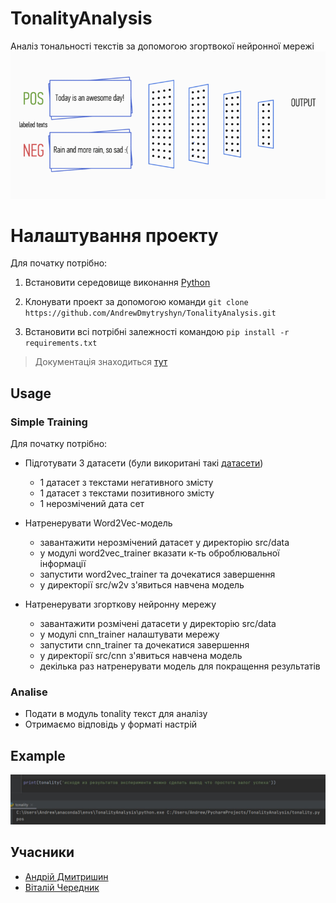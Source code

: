 # TonalityAnalysis
Аналіз тональності текстів за допомогою згортвокої нейронної мережі
![gif](/docs/tonal.gif)
# Налаштування проекту
Для початку потрібно:
1.  Встановити середовище виконання [Python](https://www.python.org/ftp/python/3.9.4/python-3.9.4-amd64.exe)

2. Клонувати проект за допомогою команди `git clone https://github.com/AndrewDmytryshyn/TonalityAnalysis.git`

3. Встановити всі потрібні залежності командою `pip install -r requirements.txt`

>Документація знаходиться [тут](./docs/readme.md)
## Usage

### Simple Training
Для початку потрібно:
* Підготувати 3 датасети (були викоритані такі [датасети](http://study.mokoron.com/))
    * 1 датасет з текстами негативного змісту
    * 1 датасет з текстами позитивного змісту
    * 1 нерозмічений дата сет
    
*  Натренерувати Word2Vec-модель
    * завантажити нерозмічений датасет у директорію src/data
    * у модулі word2vec_trainer вказати к-ть оброблювальної інформації
    * запустити word2vec_trainer та дочекатися завершення
    * у директорії src/w2v з'явиться навчена модель
    
*  Натренерувати згорткову нейронну мережу
    * завантажити розмічені датасети у директорію src/data
    * у модулі cnn_trainer налаштувати мережу
    * запустити cnn_trainer та дочекатися завершення
    * у директорії src/cnn з'явиться навчена модель
    * декілька раз натренерувати модель для покращення результатів
    
### Analise
* Подати в модуль tonality текст для аналізу
* Отримаємо відповідь у форматі настрій
## Example
![example](/docs/example.jpg)
## Учасники
* [Андрій Дмитришин](https://github.com/AndrewDmytryshyn)
* [Віталій Чередник](https://github.com/vitaliycherednik)
